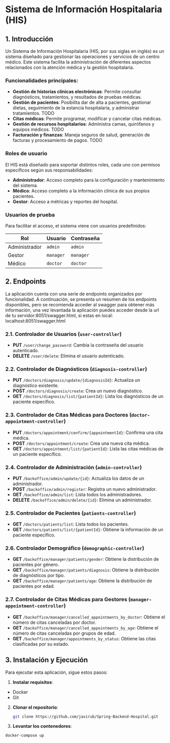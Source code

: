 # Sistema de Información Hospitalaria (HIS)

## 1. Introducción
Un Sistema de Información Hospitalaria (HIS, por sus siglas en inglés) es un sistema diseñado para gestionar las operaciones y servicios de un centro médico. Este sistema facilita la administración de diferentes aspectos relacionados con la atención médica y la gestión hospitalaria.

### Funcionalidades principales:
- **Gestión de historias clínicas electrónicas**: Permite consultar diagnósticos, tratamientos, y resultados de pruebas médicas.
- **Gestión de pacientes**: Posibilita dar de alta a pacientes, gestionar dietas, seguimiento de la estancia hospitalaria, y administrar tratamientos. TODO
- **Citas médicas**: Permite programar, modificar y cancelar citas médicas.
- **Gestión de recursos hospitalarios**: Administra camas, quirófanos y equipos médicos. TODO
- **Facturación y finanzas**: Maneja seguros de salud, generación de facturas y procesamiento de pagos. TODO

### Roles de usuario
El HIS está diseñado para soportar distintos roles, cada uno con permisos específicos según sus responsabilidades:

- **Administrador**: Acceso completo para la configuración y mantenimiento del sistema.
- **Médico**: Acceso completo a la información clínica de sus propios pacientes.
- **Gestor**: Acceso a métricas y reportes del hospital.

### Usuarios de prueba
Para facilitar el acceso, el sistema viene con usuarios predefinidos:

| Rol          | Usuario       | Contraseña |
|--------------|---------------|------------|
| Administrador| `admin`       | `admin`    |
| Gestor       | `manager`     | `manager`  |
| Médico       | `doctor`      | `doctor`   |

## 2. Endpoints
La aplicación cuenta con una serie de endpoints organizados por funcionalidad. A continuación, se presenta un resumen de los endpoints disponibles, pero se recomienda acceder al swagger para obtener más información, una vez levantada la aplicación puedes acceder desde la url de tu servidor:8051/swagger.html, si estas en local: localhost:8051/swagger.html

### 2.1. Controlador de Usuarios (`user-controller`)
- **PUT** `/user/change_password`: Cambia la contraseña del usuario autenticado.
- **DELETE** `/user/delete`: Elimina el usuario autenticado.

### 2.2. Controlador de Diagnósticos (`diagnosis-controller`)
- **PUT** `/doctors/diagnosis/update/{diagnosisId}`: Actualiza un diagnóstico existente.
- **POST** `/doctors/diagnosis/create`: Crea un nuevo diagnóstico.
- **GET** `/doctors/diagnosis/list/{patientId}`: Lista los diagnósticos de un paciente específico.

### 2.3. Controlador de Citas Médicas para Doctores (`doctor-appointment-controller`)
- **PUT** `/doctors/appointment/confirm/{appointmentId}`: Confirma una cita médica.
- **POST** `/doctors/appointment/create`: Crea una nueva cita médica.
- **GET** `/doctors/appointment/list/{patientId}`: Lista las citas médicas de un paciente específico.

### 2.4. Controlador de Administración (`admin-controller`)
- **PUT** `/backoffice/admin/update/{id}`: Actualiza los datos de un administrador.
- **POST** `/backoffice/admin/register`: Registra un nuevo administrador.
- **GET** `/backoffice/admin/list`: Lista todos los administradores.
- **DELETE** `/backoffice/admin/delete/{id}`: Elimina un administrador.

### 2.5. Controlador de Pacientes (`patients-controller`)
- **GET** `/doctors/patients/list`: Lista todos los pacientes.
- **GET** `/doctors/patients/list/{patientId}`: Obtiene la información de un paciente específico.

### 2.6. Controlador Demográfico (`demographic-controller`)
- **GET** `/backoffice/manager/patients/gender`: Obtiene la distribución de pacientes por género.
- **GET** `/backoffice/manager/patients/diagnosis`: Obtiene la distribución de diagnósticos por tipo.
- **GET** `/backoffice/manager/patients/age`: Obtiene la distribución de pacientes por edad.

### 2.7. Controlador de Citas Médicas para Gestores (`manager-appointment-controller`)
- **GET** `/backoffice/manager/cancelled_appointments_by_doctor`: Obtiene el número de citas canceladas por doctor.
- **GET** `/backoffice/manager/cancelled_appointments_by_age`: Obtiene el número de citas canceladas por grupos de edad.
- **GET** `/backoffice/manager/appointments_by_status`: Obtiene las citas clasificadas por su estado.

## 3. Instalación y Ejecución
Para ejecutar esta aplicación, sigue estos pasos:

1. **Instalar requisitos**:
  - Docker
  - Git
2. **Clonar el repositorio**:
   ```bash
   git clone https://github.com/javirub/Spring-Backend-Hospital.git
3. **Levantar los contenedores**:
  ```bash
  docker-compose up
   
